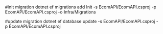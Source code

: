 #init migration
dotnet ef migrations add Init -s EcomAPI/EcomAPI.csproj -p EcomAPI/EcomAPI.csproj -o Infra/Migrations

#update migration
dotnet ef database update -s EcomAPI/EcomAPI.csproj -p EcomAPI/EcomAPI.csproj

